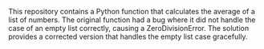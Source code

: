 This repository contains a Python function that calculates the average of a list of numbers.  The original function had a bug where it did not handle the case of an empty list correctly, causing a ZeroDivisionError.  The solution provides a corrected version that handles the empty list case gracefully.